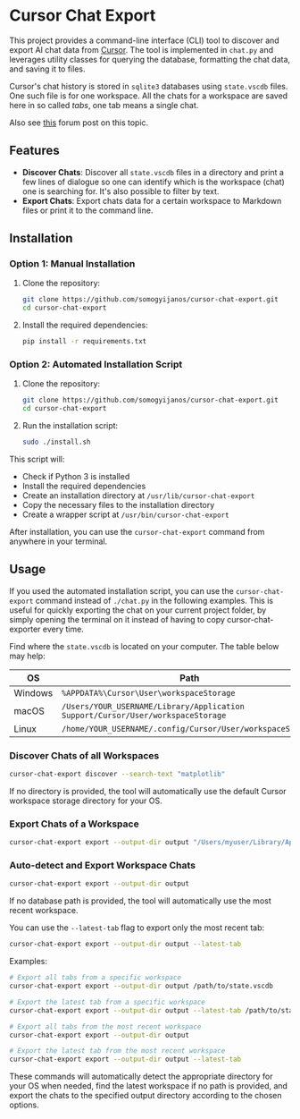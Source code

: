 # Cursor Chat Export

This project provides a command-line interface (CLI) tool to discover and export AI chat data from [Cursor](https://cursor.sh). The tool is implemented in `chat.py` and leverages utility classes for querying the database, formatting the chat data, and saving it to files.

Cursor's chat history is stored in `sqlite3` databases using `state.vscdb` files. One such file is for one workspace. All the chats for a workspace are saved here in so called *tabs*, one tab means a single chat.

Also see [this](https://forum.cursor.com/t/guide-5-steps-exporting-chats-prompts-from-cursor/2825) forum post on this topic.

## Features

- **Discover Chats**: Discover all `state.vscdb` files in a directory and print a few lines of dialogue so one can identify which is the workspace (chat) one is searching for. It's also possible to filter by text.
- **Export Chats**: Export chats data for a certain workspace to Markdown files or print it to the command line.

## Installation

### Option 1: Manual Installation

1. Clone the repository:
    ```sh
    git clone https://github.com/somogyijanos/cursor-chat-export.git
    cd cursor-chat-export
    ```

2. Install the required dependencies:
    ```sh
    pip install -r requirements.txt
    ```

### Option 2: Automated Installation Script

1. Clone the repository:
    ```sh
    git clone https://github.com/somogyijanos/cursor-chat-export.git
    cd cursor-chat-export
    ```

2. Run the installation script:
    ```sh
    sudo ./install.sh
    ```

This script will:
- Check if Python 3 is installed
- Install the required dependencies
- Create an installation directory at `/usr/lib/cursor-chat-export`
- Copy the necessary files to the installation directory
- Create a wrapper script at `/usr/bin/cursor-chat-export`

After installation, you can use the `cursor-chat-export` command from anywhere in your terminal.

## Usage

If you used the automated installation script, you can use the `cursor-chat-export` command instead of `./chat.py` in the following examples. This is useful for quickly exporting the chat on your current project folder, by simply opening the terminal on it instead of having to copy cursor-chat-exporter every time.

Find where the `state.vscdb` is located on your computer. The table below may help:

| OS               | Path                                                      |
|------------------|-----------------------------------------------------------|
| Windows          | `%APPDATA%\Cursor\User\workspaceStorage`                  |
| macOS            | `/Users/YOUR_USERNAME/Library/Application Support/Cursor/User/workspaceStorage` |
| Linux            | `/home/YOUR_USERNAME/.config/Cursor/User/workspaceStorage` |

### Discover Chats of all Workspaces
```sh
cursor-chat-export discover --search-text "matplotlib"
```

If no directory is provided, the tool will automatically use the default Cursor workspace storage directory for your OS.

### Export Chats of a Workspace
```sh
cursor-chat-export export --output-dir output "/Users/myuser/Library/Application Support/Cursor/User/workspaceStorage/b989572f2e2186b48b808da2da437416/state.vscdb"
```

### Auto-detect and Export Workspace Chats
```sh
cursor-chat-export export --output-dir output
```

If no database path is provided, the tool will automatically use the most recent workspace.

You can use the `--latest-tab` flag to export only the most recent tab:

```sh
cursor-chat-export export --output-dir output --latest-tab
```

Examples:

```sh
# Export all tabs from a specific workspace
cursor-chat-export export --output-dir output /path/to/state.vscdb

# Export the latest tab from a specific workspace
cursor-chat-export export --output-dir output --latest-tab /path/to/state.vscdb

# Export all tabs from the most recent workspace
cursor-chat-export export --output-dir output

# Export the latest tab from the most recent workspace
cursor-chat-export export --output-dir output --latest-tab
```

These commands will automatically detect the appropriate directory for your OS when needed, find the latest workspace if no path is provided, and export the chats to the specified output directory according to the chosen options.